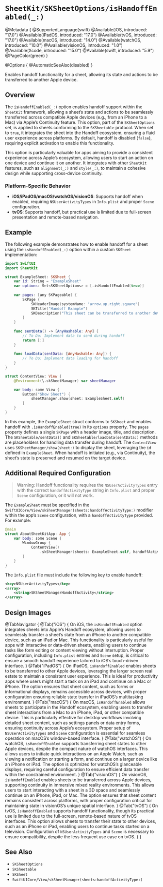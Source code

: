 # ``SheetKit/SKSheetOptions/isHandoffEnabled(_:)``

@Metadata {
    @SupportedLanguage(swift)
    @Available(iOS, introduced: "17.0")
    @Available(iPadOS, introduced: "17.0")
    @Available(tvOS, introduced: "17.0")
    @Available(macOS, introduced: "14.0")
    @Available(watchOS, introduced: "10.0")
    @Available(visionOS, introduced: "1.0")
    @Available(Xcode, introduced: "15.0")
    @Available(swift, introduced: "5.9")
    @PageColor(green)
}

@Options {
    @AutomaticSeeAlso(disabled)
}

Enables handoff functionality for a sheet, allowing its state and actions to be transferred to another Apple device.

## Overview

The `isHandoffEnabled(_:)` option enables handoff support within the ``SheetKit`` framework, allowing a sheet’s state and actions to be seamlessly transferred across compatible Apple devices (e.g., from an iPhone to a Mac) via Apple’s Continuity feature. This option, part of the ``SKSheetOptions`` set, is applied to sheets conforming to the ``SKSheetable`` protocol. When set to `true`, it integrates the sheet into the Handoff ecosystem, ensuring a fluid user experience across platforms. By default, handoff is disabled (`false`), requiring explicit activation to enable this functionality.

This option is particularly valuable for apps aiming to provide a consistent experience across Apple’s ecosystem, allowing users to start an action on one device and continue it on another. It integrates with other `SheetKit` features, such as ``alignment(_:)`` and ``style(_:)``, to maintain a cohesive design while supporting cross-device continuity.

### Platform-Specific Behavior

- **iOS/iPadOS/macOS/watchOS/visionOS**: Supports handoff when enabled, requiring `NSUserActivityTypes` in `Info.plist` and proper `Scene` configuration.
- **tvOS**: Supports handoff, but practical use is limited due to full-screen presentation and remote-based navigation.

## Example

The following example demonstrates how to enable handoff for a sheet using the `isHandoffEnabled(_:)` option within a custom ``SKSheet`` implementation:

```swift
import SwiftUI
import SheetKit

struct ExampleSheet: SKSheet {
    var id: String = "ExampleSheet"
    var options: Set<SKSheetOptions> = [.isHandoffEnabled(true)]
    
    var pages: [any SKPageable] {
        SKPage {
            SKHeaderImage(systemName: "arrow.up.right.square")
            SKTitle("Handoff Example")
            SKDescription("This sheet can be transferred to another device.")
        }
    }
    
    func sentData() -> [AnyHashable: Any] {
        // To Do: Implement data to send during handoff
        return [:]
    }
    
    func loadData(sentData: [AnyHashable: Any]) {
        // To Do: Implement data loading for handoff
    }
}

struct ContentView: View {
    @Environment(\.skSheetManager) var sheetManager

    var body: some View {
        Button("Show Sheet") {
            sheetManager.show(sheet: ExampleSheet.self)
        }
    }
}
```

In this example, the `ExampleSheet` struct conforms to `SKSheet` and enables handoff with `.isHandoffEnabled(true)` in its `options` property. The `pages` property defines a single ``SKPage`` with a header image, title, and description. The ``SKSheetable/sentData()`` and ``SKSheetable/loadData(sentData:)`` methods are placeholders for handling data transfer during handoff. The `ContentView` uses ``SKSheetManager/show(sheet:)`` to display the sheet, leveraging the `id` defined in `ExampleSheet`. When handoff is initiated (e.g., via Continuity), the sheet’s state is preserved and resumed on the target device.

## Additional Required Configuration

> Warning: Handoff functionality requires the `NSUserActivityTypes` entry with the correct `handoffActivityType` string in `Info.plist` and proper `Scene` configuration, or it will not work.

The `ExampleSheet` must be specified in the ``SwiftUICore/View/skSheetManager(sheets:handoffActivityType:)`` modifier within the app’s `Scene` configuration, with a `handoffActivityType` provided. For example:

```swift
@main
struct AboutSheetKitApp: App {
    var body: some Scene {
        WindowGroup {
            ContentView()
                .skSheetManager(sheets: ExampleSheet.self, handoffActivityType: "SKSheetManagerHandoffActivity")
        }
    }
}
```

The `Info.plist` file must include the following key to enable handoff:

```xml
<key>NSUserActivityTypes</key>
<array>
    <string>SKSheetManagerHandoffActivity</string>
</array>
```

## Design Images

@TabNavigator {
    @Tab("iOS") {
        On iOS, the `isHandoffEnabled` option integrates sheets into Apple’s Handoff ecosystem, allowing users to seamlessly transfer a sheet’s state from an iPhone to another compatible device, such as an iPad or Mac. This functionality is particularly useful for apps with interactive or data-driven sheets, enabling users to continue tasks like form editing or content viewing without interruption. Proper configuration, including `Info.plist` entries and `Scene` setup, is critical to ensure a smooth handoff experience tailored to iOS’s touch-driven interface.
    }
    @Tab("iPadOS") {
        On iPadOS, `isHandoffEnabled` enables sheets to be transferred to other Apple devices, leveraging the larger screen real estate to maintain a consistent user experience. This is ideal for productivity apps where users might start a task on an iPad and continue on a Mac or iPhone. The option ensures that sheet content, such as forms or informational displays, remains accessible across devices, with proper configuration ensuring reliable state transfer in iPadOS’s multitasking environment.
    }
    @Tab("macOS") {
        On macOS, `isHandoffEnabled` allows sheets to participate in the Handoff ecosystem, enabling users to transfer sheet interactions from a Mac to an iPhone, iPad, or other compatible device. This is particularly effective for desktop workflows involving detailed sheet content, such as settings panels or data entry forms, ensuring continuity across Apple’s ecosystem. Proper setup of `NSUserActivityTypes` and `Scene` configuration is essential for seamless operation on macOS’s window-based interface.
    }
    @Tab("watchOS") {
        On watchOS, `isHandoffEnabled` supports transferring sheet states to other Apple devices, despite the compact nature of watchOS interfaces. This allows users to initiate quick interactions on an Apple Watch, such as viewing a notification or starting a form, and continue on a larger device like an iPhone or iPad. The option is optimized for watchOS’s glanceable displays, requiring careful configuration to ensure efficient data transfer within the constrained environment.
    }
    @Tab("visionOS") {
        On visionOS, `isHandoffEnabled` enables sheets to be transferred across Apple devices, supporting continuity in immersive mixed reality environments. This allows users to start interacting with a sheet in a 3D space and seamlessly continue on an iPhone, iPad, or Mac. The option ensures that sheet content remains consistent across platforms, with proper configuration critical for maintaining state in visionOS’s unique spatial interface.
    }
    @Tab("tvOS") {
        On tvOS, `isHandoffEnabled` supports handoff functionality, though its practical use is limited due to the full-screen, remote-based nature of tvOS interfaces. This option allows sheets to transfer their state to other devices, such as an iPhone or iPad, enabling users to continue tasks started on a television. Configuration of `NSUserActivityTypes` and `Scene` is necessary to ensure compatibility, despite the less frequent use case on tvOS.
    }
}

## See Also

- ``SKSheetOptions``
- ``SKSheetable``
- ``SKSheet``
- ``SwiftUICore/View/skSheetManager(sheets:handoffActivityType:)``
